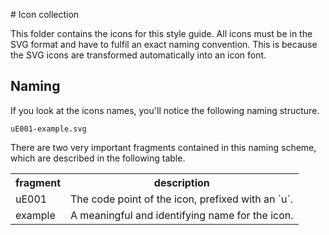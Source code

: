 # Icon collection

This folder contains the icons for this style guide.
All icons must be in the SVG format and have to fulfil an exact
naming convention. This is because the SVG icons are transformed
automatically into an icon font.

## Naming

If you look at the icons names, you'll notice the following
naming structure.

```
uE001-example.svg
```

There are two very important fragments contained in this naming
scheme, which are described in the following table.

<table>
  <tr>
    <th>fragment</th>
    <th>description</th>
  </tr>
  <tr>
    <td>uE001</td>
    <td>The code point of the icon, prefixed with an `u`.</td>
  </tr>
  <tr>
    <td>example</td>
    <td>A meaningful and identifying name for the icon.</td>
  </tr>
</table>
<!-- Copyright AXA Versicherungen AG 2015 -->
